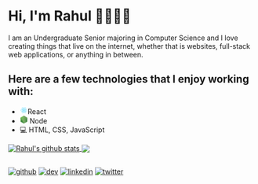 # Hi, I'm Rahul 👋👨🏼‍💻

I am an Undergraduate Senior majoring in Computer Science and I love creating things that live on the internet, whether that is websites, full-stack web applications, or anything in between. 

## Here are a few technologies that I enjoy working with:

* <code><img height="16" src="https://raw.githubusercontent.com/github/explore/80688e429a7d4ef2fca1e82350fe8e3517d3494d/topics/react/react.png"></code>React
* <code><img height="16" src="https://raw.githubusercontent.com/github/explore/80688e429a7d4ef2fca1e82350fe8e3517d3494d/topics/nodejs/nodejs.png"></code> Node
* 💻 HTML, CSS, JavaScript

<a href="">
  <img align="center" src="https://github-readme-stats.vercel.app/api?username=rahuljung&count_private=true&hide=total,stars&show_icons=true&include_all_commits=true&theme=radical" alt="Rahul's github stats" />
</a>
<a href="">
  <img align="center" src="https://github-readme-stats.vercel.app/api/top-langs/?username=rahuljung&layout=compact&theme=radical" />
</a>



##

[<img src='https://cdn.jsdelivr.net/npm/simple-icons@3.0.1/icons/github.svg' alt='github' height='25'  width='50'>](https://github.com/RahulJung)       [<img src='https://cdn.jsdelivr.net/npm/simple-icons@3.0.1/icons/dev-dot-to.svg' alt='dev' height='25' width='50'>](https://dev.to/RahulJung)        [<img src='https://cdn.jsdelivr.net/npm/simple-icons@3.0.1/icons/linkedin.svg' alt='linkedin' height='25' width='50'>](https://www.linkedin.com/in/rahul-jung-chauhan/)        [<img src='https://cdn.jsdelivr.net/npm/simple-icons@3.0.1/icons/twitter.svg' alt='twitter' height='25' width='50'>](https://twitter.com/rahuljung_)  

